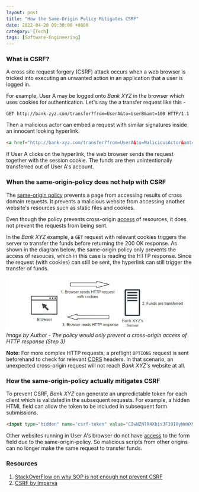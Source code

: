 ```yaml
---
layout: post
title: "How the Same-Origin Policy Mitigates CSRF"
date: 2022-04-20 09:30:00 +0800
category: [Tech]
tags: [Software-Engineering]
---
```


### What is CSRF?

A cross site request forgery (CSRF) attack occurs when a web browser is tricked into executing an unwanted action in an application that a user is logged in.

For example, User A may be logged onto _Bank XYZ_ in the browser which uses cookies for authentication.
Let's say the a transfer request like this -

``` 
GET http://bank-zyz.com/transfer?from=UserA&to=UserB&amt=100 HTTP/1.1
```

Then a malicious actor can embed a request with similar signatures inside an innocent looking hyperlink.

```html 
<a href="http://bank-xyz.com/transfer?from=UserA&to=MaliciousActor&amt=10000 HTTP/1.1></a>
```

If User A clicks on the hyperlink, the web browser sends the request together with the session cookie.
The funds are then unintentionally transferred out of User A's account.

### When the same-origin-policy does not help with CSRF

The [same-origin policy](https://developer.mozilla.org/en-US/docs/Web/Security/Same-origin_policy) prevents a page from accessing results of cross domain requests.
It prevents a malicious website from accessing another website's resources such as static files and cookies.

Even though the policy prevents cross-origin <ins>access</ins> of resources, it does not prevent the requests from being sent.

In the _Bank XYZ_ example, a `GET` request with relevant cookies triggers the server to transfer the funds before returning the 200 OK response.
As shown in the diagram below, the same-origin policy only prevents the access of resouces, which in this case is reading the HTTP response.
Since the request (with cookies) can still be sent, the hyperlink can still trigger the transfer of funds.

![GET request sequence](/assets/img/2022-04-20-1.jpg)
_Image by Author - The policy would only prevent a cross-origin access of HTTP response (Step 3)_

**Note**: For more complex HTTP requests, a preflight `OPTIONS` request is sent beforehand to check for relevant [CORS](https://developer.mozilla.org/en-US/docs/Web/HTTP/CORS) headers.
In that scenario, an unexpected cross-origin request will not reach _Bank XYZ's_ website at all.

### How the same-origin-policy actually mitigates CSRF

To prevent CSRF, _Bank XYZ_ can generate an unpredictable token for each client which is validated in the subsequent requests.
For example, a hidden HTML field can allow the token to be included in subsequent form submissions.

```html
<input type="hidden" name="csrf-token" value="CIwNZNlR4XbisJF39I8yWnWX9wX4WFoz" />
```

Other websites running in User A's browser do not have <ins>access</ins> to the form field due to the same-origin-policy.
So malicious scripts from other origins can no longer make the same request to transfer funds.

### Resources

1. [StackOverFlow on why SOP is not enough not prevent CSRF](https://stackoverflow.com/questions/33261244/why-same-origin-policy-isnt-enough-to-prevent-csrf-attacks)
2. [CSRF by Imperva](https://www.imperva.com/learn/application-security/csrf-cross-site-request-forgery/)